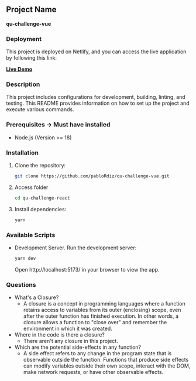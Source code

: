 ## Project Name

**qu-challenge-vue**

### Deployment

This project is deployed on Netlify, and you can access the live application by following this link:

[**Live Demo**](https://qu-challenge-vue.netlify.app/)

### Description

This project includes configurations for development, building, linting, and testing. This README provides information on how to set up the project and execute various commands.

### Prerequisites -> Must have installed

- Node.js (Version >= 18)

### Installation

1. Clone the repository:

   ```bash
   git clone https://github.com/pabloRdiz/qu-challenge-vue.git

   ```

2. Access folder

   ```bash
   cd qu-challenge-react

   ```

3. Install dependencies:
   ```bash
   yarn
   ```

### Available Scripts

- Development Server. Run the development server:
  ```bash
  yarn dev
  ```
  Open http://localhost:5173/ in your browser to view the app.

### Questions

- What's a Closure?
  - A closure is a concept in programming languages where a function retains access to variables from its outer (enclosing) scope, even after the outer function has finished execution. In other words, a closure allows a function to "close over" and remember the environment in which it was created.
- Where in the code is there a closure?
  - There aren't any closure in this project.
- Which are the potential side-effects in any function?
  - A side effect refers to any change in the program state that is observable outside the function. Functions that produce side effects can modify variables outside their own scope, interact with the DOM, make network requests, or have other observable effects.
